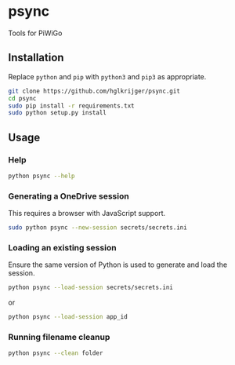 # psync
Tools for PiWiGo

## Installation

Replace `python` and `pip` with `python3` and `pip3` as appropriate. 

```bash
git clone https://github.com/hglkrijger/psync.git
cd psync
sudo pip install -r requirements.txt
sudo python setup.py install
```

## Usage

### Help

```bash
python psync --help
```

### Generating a OneDrive session

This requires a browser with JavaScript support.

```bash
sudo python psync --new-session secrets/secrets.ini
```

### Loading an existing session

Ensure the same version of Python is used to generate and load the session.

```bash
python psync --load-session secrets/secrets.ini
```
or
```bash
python psync --load-session app_id
```

### Running filename cleanup

```bash
python psync --clean folder
``` 